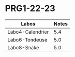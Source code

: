 # PRG1-22-23

| Labos | Notes |
| ---- | ---- |
| Labo4-Calendrier | 5.4 |
| Labo6-Tondeuse | 5.0 |
| Labo8-Snake | 5.0 |
